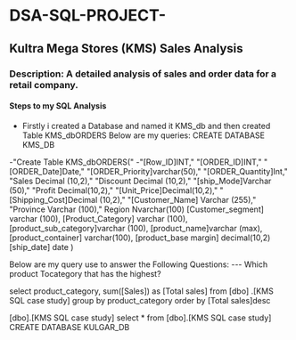 # DSA-SQL-PROJECT-
## Kultra Mega Stores (KMS) Sales Analysis
### Description: A detailed analysis of sales and order data for a retail company.
#### Steps to my SQL Analysis 
- Firstly i created a Database and named it KMS_db and then created Table KMS_dbORDERS
Below are my queries:
CREATE DATABASE KMS_DB

-"Create Table KMS_dbORDERS("
-"[Row_ID]INT,"
"[ORDER_ID]INT,"
"[ORDER_Date]Date,"
"[ORDER_Priority]varchar(50),"
"[ORDER_Quantity]Int,"
"Sales Decimal (10,2),"
"Discount Decimal (10,2),"
"[ship_Mode]Varchar (50),"
"Profit Decimal(10,2),"
"[Unit_Price]Decimal(10,2),"
"[Shipping_Cost]Decimal (10,2),"
"[Customer_Name] Varchar (255),"
"Province Varchar (100),"
Region Nvarchar(100)
[Customer_segment] varchar (100),
[Product_Category]  varchar (100),
[product_sub_category]varchar (100),
[product_name]varchar (max),
[product_container] varchar(100),
[product_base margin] decimal(10,2)
[ship_date] date
)

Below are my query use to answer the Following Questions:
--- Which product Tocategory that has the highest?

select product_category, sum([Sales]) as [Total sales]
from [dbo] .[KMS SQL case study]
group by product_category
order by [Total sales]desc

[dbo].[KMS SQL case study]
select * from [dbo].[KMS SQL case study]
CREATE DATABASE KULGAR_DB
